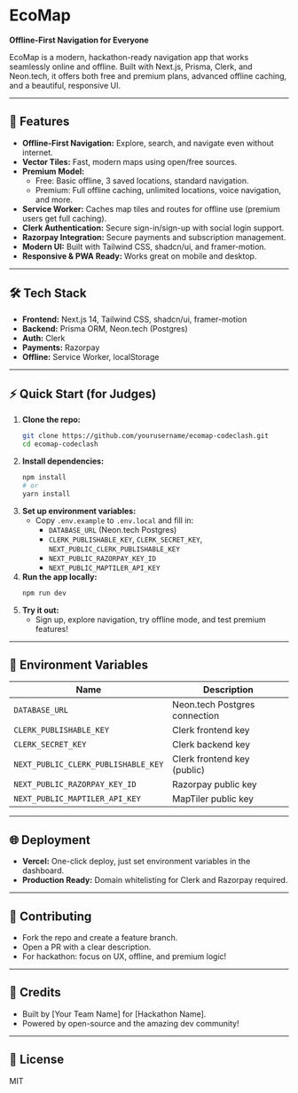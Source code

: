 # EcoMap

**Offline-First Navigation for Everyone**

EcoMap is a modern, hackathon-ready navigation app that works seamlessly online and offline. Built with Next.js, Prisma, Clerk, and Neon.tech, it offers both free and premium plans, advanced offline caching, and a beautiful, responsive UI.

---

## 🚀 Features

- **Offline-First Navigation:** Explore, search, and navigate even without internet.
- **Vector Tiles:** Fast, modern maps using open/free sources.
- **Premium Model:**
  - Free: Basic offline, 3 saved locations, standard navigation.
  - Premium: Full offline caching, unlimited locations, voice navigation, and more.
- **Service Worker:** Caches map tiles and routes for offline use (premium users get full caching).
- **Clerk Authentication:** Secure sign-in/sign-up with social login support.
- **Razorpay Integration:** Secure payments and subscription management.
- **Modern UI:** Built with Tailwind CSS, shadcn/ui, and framer-motion.
- **Responsive & PWA Ready:** Works great on mobile and desktop.

---

## 🛠️ Tech Stack

- **Frontend:** Next.js 14, Tailwind CSS, shadcn/ui, framer-motion
- **Backend:** Prisma ORM, Neon.tech (Postgres)
- **Auth:** Clerk
- **Payments:** Razorpay
- **Offline:** Service Worker, localStorage

---

## ⚡ Quick Start (for Judges)

1. **Clone the repo:**
   ```bash
   git clone https://github.com/yourusername/ecomap-codeclash.git
   cd ecomap-codeclash
   ```
2. **Install dependencies:**
   ```bash
   npm install
   # or
   yarn install
   ```
3. **Set up environment variables:**
   - Copy `.env.example` to `.env.local` and fill in:
     - `DATABASE_URL` (Neon.tech Postgres)
     - `CLERK_PUBLISHABLE_KEY`, `CLERK_SECRET_KEY`, `NEXT_PUBLIC_CLERK_PUBLISHABLE_KEY`
     - `NEXT_PUBLIC_RAZORPAY_KEY_ID`
     - `NEXT_PUBLIC_MAPTILER_API_KEY`
4. **Run the app locally:**
   ```bash
   npm run dev
   ```
5. **Try it out:**
   - Sign up, explore navigation, try offline mode, and test premium features!

---

## 🧩 Environment Variables

| Name                                | Description                   |
| ----------------------------------- | ----------------------------- |
| `DATABASE_URL`                      | Neon.tech Postgres connection |
| `CLERK_PUBLISHABLE_KEY`             | Clerk frontend key            |
| `CLERK_SECRET_KEY`                  | Clerk backend key             |
| `NEXT_PUBLIC_CLERK_PUBLISHABLE_KEY` | Clerk frontend key (public)   |
| `NEXT_PUBLIC_RAZORPAY_KEY_ID`       | Razorpay public key           |
| `NEXT_PUBLIC_MAPTILER_API_KEY`      | MapTiler public key           |

---

## 🌐 Deployment

- **Vercel:** One-click deploy, just set environment variables in the dashboard.
- **Production Ready:** Domain whitelisting for Clerk and Razorpay required.

---

## 🤝 Contributing

- Fork the repo and create a feature branch.
- Open a PR with a clear description.
- For hackathon: focus on UX, offline, and premium logic!

---

## 📣 Credits

- Built by [Your Team Name] for [Hackathon Name].
- Powered by open-source and the amazing dev community!

---

## 📝 License

MIT
